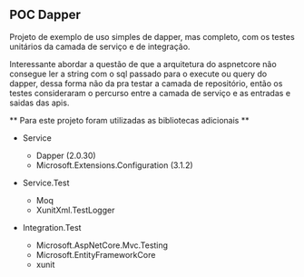 ## POC Dapper

Projeto de exemplo de uso simples de dapper, mas completo, com os testes unitários da camada de serviço e de integração.

Interessante abordar a questão de que a arquitetura do aspnetcore não consegue ler a string com o sql passado para o execute ou query do dapper, dessa forma não da pra testar a camada de repositório, então os testes consideraram o percurso entre a camada de serviço e as entradas e saidas das apis.

** Para este projeto foram utilizadas as bibliotecas adicionais **

- Service
    - Dapper (2.0.30)
    - Microsoft.Extensions.Configuration (3.1.2)

- Service.Test
    - Moq
    - XunitXml.TestLogger

- Integration.Test
    - Microsoft.AspNetCore.Mvc.Testing
    - Microsoft.EntityFrameworkCore
    - xunit
